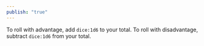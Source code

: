 ```yaml
---
publish: "true"
---
```

To roll with advantage, add `dice:1d6` to your total.
To roll with disadvantage, subtract `dice:1d6` from your total.
